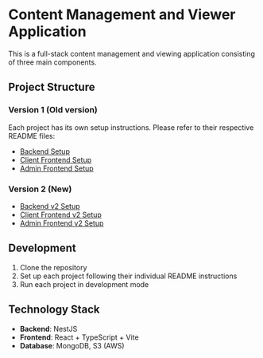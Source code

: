 # Content Management and Viewer Application

This is a full-stack content management and viewing application consisting of three main components.

## Project Structure

### Version 1 (Old version)
Each project has its own setup instructions. Please refer to their respective README files:

- [Backend Setup](./v1/backend/README.md)
- [Client Frontend Setup](./v1/ClientFrontend/README.md)
- [Admin Frontend Setup](./v1/AdminFrontend/README.md)

### Version 2 (New)
- [Backend v2 Setup](./v2/backend-v2/README.md)
- [Client Frontend v2 Setup](./v2/clientFrontend/README.md)
- [Admin Frontend v2 Setup](./v2/adminFrontend/README.md)

## Development

1. Clone the repository
2. Set up each project following their individual README instructions
3. Run each project in development mode

## Technology Stack

- **Backend**: NestJS
- **Frontend**: React + TypeScript + Vite
- **Database**: MongoDB, S3 (AWS)
